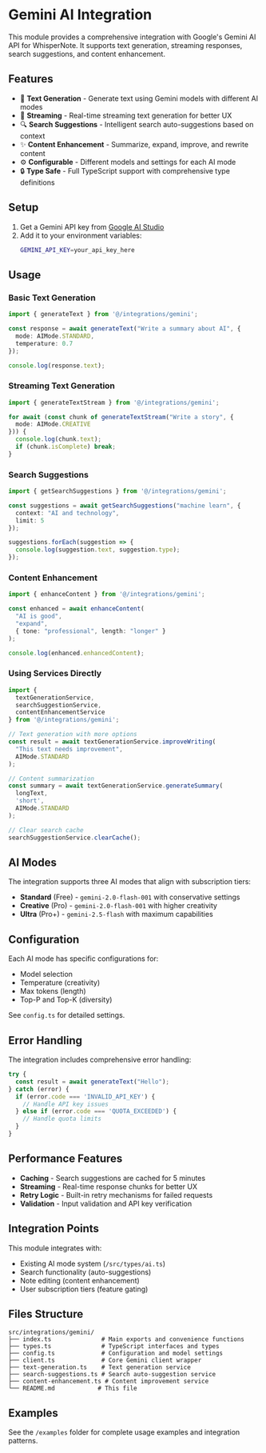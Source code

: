 # Gemini AI Integration

This module provides a comprehensive integration with Google's Gemini AI API for WhisperNote. It supports text generation, streaming responses, search suggestions, and content enhancement.

## Features

- 🤖 **Text Generation** - Generate text using Gemini models with different AI modes
- 🌊 **Streaming** - Real-time streaming text generation for better UX
- 🔍 **Search Suggestions** - Intelligent search auto-suggestions based on context
- ✨ **Content Enhancement** - Summarize, expand, improve, and rewrite content
- ⚙️ **Configurable** - Different models and settings for each AI mode
- 🔒 **Type Safe** - Full TypeScript support with comprehensive type definitions

## Setup

1. Get a Gemini API key from [Google AI Studio](https://aistudio.google.com/apikey)
2. Add it to your environment variables:
   ```bash
   GEMINI_API_KEY=your_api_key_here
   ```

## Usage

### Basic Text Generation

```typescript
import { generateText } from '@/integrations/gemini';

const response = await generateText("Write a summary about AI", {
  mode: AIMode.STANDARD,
  temperature: 0.7
});

console.log(response.text);
```

### Streaming Text Generation

```typescript
import { generateTextStream } from '@/integrations/gemini';

for await (const chunk of generateTextStream("Write a story", {
  mode: AIMode.CREATIVE
})) {
  console.log(chunk.text);
  if (chunk.isComplete) break;
}
```

### Search Suggestions

```typescript
import { getSearchSuggestions } from '@/integrations/gemini';

const suggestions = await getSearchSuggestions("machine learn", {
  context: "AI and technology",
  limit: 5
});

suggestions.forEach(suggestion => {
  console.log(suggestion.text, suggestion.type);
});
```

### Content Enhancement

```typescript
import { enhanceContent } from '@/integrations/gemini';

const enhanced = await enhanceContent(
  "AI is good", 
  "expand", 
  { tone: "professional", length: "longer" }
);

console.log(enhanced.enhancedContent);
```

### Using Services Directly

```typescript
import { 
  textGenerationService, 
  searchSuggestionService, 
  contentEnhancementService 
} from '@/integrations/gemini';

// Text generation with more options
const result = await textGenerationService.improveWriting(
  "This text needs improvement", 
  AIMode.STANDARD
);

// Content summarization
const summary = await textGenerationService.generateSummary(
  longText, 
  'short', 
  AIMode.STANDARD
);

// Clear search cache
searchSuggestionService.clearCache();
```

## AI Modes

The integration supports three AI modes that align with subscription tiers:

- **Standard** (Free) - `gemini-2.0-flash-001` with conservative settings
- **Creative** (Pro) - `gemini-2.0-flash-001` with higher creativity 
- **Ultra** (Pro+) - `gemini-2.5-flash` with maximum capabilities

## Configuration

Each AI mode has specific configurations for:
- Model selection
- Temperature (creativity)
- Max tokens (length)
- Top-P and Top-K (diversity)

See `config.ts` for detailed settings.

## Error Handling

The integration includes comprehensive error handling:

```typescript
try {
  const result = await generateText("Hello");
} catch (error) {
  if (error.code === 'INVALID_API_KEY') {
    // Handle API key issues
  } else if (error.code === 'QUOTA_EXCEEDED') {
    // Handle quota limits
  }
}
```

## Performance Features

- **Caching** - Search suggestions are cached for 5 minutes
- **Streaming** - Real-time response chunks for better UX
- **Retry Logic** - Built-in retry mechanisms for failed requests
- **Validation** - Input validation and API key verification

## Integration Points

This module integrates with:
- Existing AI mode system (`/src/types/ai.ts`)
- Search functionality (auto-suggestions)
- Note editing (content enhancement)
- User subscription tiers (feature gating)

## Files Structure

```
src/integrations/gemini/
├── index.ts              # Main exports and convenience functions
├── types.ts              # TypeScript interfaces and types
├── config.ts             # Configuration and model settings
├── client.ts             # Core Gemini client wrapper
├── text-generation.ts    # Text generation service
├── search-suggestions.ts # Search auto-suggestion service
├── content-enhancement.ts # Content improvement service
└── README.md            # This file
```

## Examples

See the `/examples` folder for complete usage examples and integration patterns.